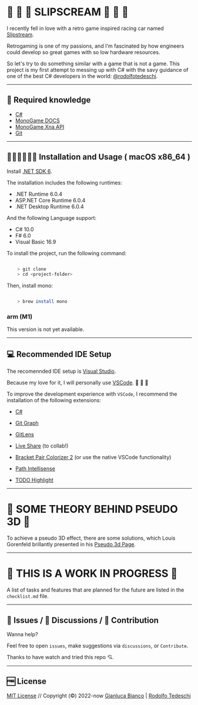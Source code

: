 # 🚗 💨 💨 SLIPSCREAM 🚗 💨 💨

I recently fell in love with a retro game inspired racing car named [Slipstream](https://slipstre.am/).

Retrogaming is one of my passions, and I'm fascinated by how engineers could develop so great games with so low hardware resources.

So let's try to do something similar with a game that is not a game.
This project is my first attempt to messing up with C# with the savy guidance of one of the best C# developers in the world: [@rodolfotedeschi](https://github.com/rodolfotedeschi).

---

## 📖 Required knowledge

- [C#](https://docs.microsoft.com/en-us/dotnet/csharp/language-reference/keywords/csharp)
- [MonoGame DOCS](https://docs.monogame.net/)
- [MonoGame Xna API](https://docs.monogame.net/api/Microsoft.Xna.Framework.html)
- [Git](https://git-scm.com/)

---

## 👩🏻‍💻👨🏻‍💻 Installation and Usage ( macOS x86_64 )

Install [.NET SDK 6](https://dotnet.microsoft.com/en-us/download/dotnet/6.0).

The installation includes the following runtimes:

- .NET Runtime 6.0.4
- ASP.NET Core Runtime 6.0.4
- .NET Desktop Runtime 6.0.4

And the following Language support:

- C# 10.0
- F# 6.0
- Visual Basic 16.9

To install the project, run the following command:

```bash

    > git clone
    > cd <project-folder>

```

Then, install mono:

```bash

    > brew install mono

```

### arm (M1)

This version is not yet available.

---

## 💻 Recommended IDE Setup

The recomennded IDE setup is [Visual Studio](https://visualstudio.microsoft.com/).

Because my love for it, I will personally use [VSCode](https://code.visualstudio.com/). 💖 💖 💖

To improve the development experience with `VSCode`, I recommend the installation of the following extensions:

- [C#](https://marketplace.visualstudio.com/items?itemName=ms-dotnettools.csharp)

- [Git Graph](https://marketplace.visualstudio.com/items?itemName=mhutchie.git-graph)
- [GitLens](https://marketplace.visualstudio.com/items?itemName=eamodio.gitlens)

- [Live Share](https://marketplace.visualstudio.com/items?itemName=MS-vsliveshare.vsliveshare) (to collab!)

- [Bracket Pair Colorizer 2](https://marketplace.visualstudio.com/items?itemName=CoenraadS.bracket-pair-colorizer-2) (or use the native VSCode functionality)
- [Path Intellisense](https://marketplace.visualstudio.com/items?itemName=christian-kohler.path-intellisense)
- [TODO Highlight](https://marketplace.visualstudio.com/items?itemName=wayou.vscode-todo-highlight)

---

# 🧮 SOME THEORY BEHIND PSEUDO 3D 🧮

To achieve a pseudo 3D effect, there are some solutions, which Louis Gorenfeld brillantly presented in his [Pseudo 3d Page](http://www.extentofthejam.com/pseudo/).

---

# 🚧 THIS IS A WORK IN PROGRESS 🚧

A list of tasks and features that are planned for the future are listed in the `checklist.md` file.

---

## 🐞 Issues / 📝 Discussions / 👥 Contribution

Wanna help?

Feel free to open `issues`, make suggestions via `discussions`, or `Contribute`.

Thanks to have watch and tried this repo 💘.

---

## 🆓 License

[MIT License](./LICENSE) // Copyright (©) 2022-now [Gianluca Bianco](https://gianlucabianco.dev/) | [Rodolfo Tedeschi](https://github.com/rodolfotedeschi)
